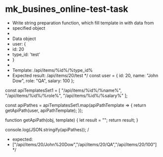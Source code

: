 # mk_busines_online-test-task
* Write string preparation function, which fill template in with data from
* specified object
*
* Data object
* user: {
* id: 20
* type_id: 'test'
* }
*
* Template: /api/items/%id%/%type_id%
* Expected result: /api/items/20/test
*/
const user = {
id: 20,
name: "John Dow",
role: "QA",
salary: 100
};

const apiTemplatesSet1 = [
"/api/items/%id%/%name%",
"/api/items/%id%/%role%",
"/api/items/%id%/%salary%"
];

const apiPathes = apiTemplatesSet1.map(apiPathTemplate => {
return getApiPath(user, apiPathTemplate);
});

function getApiPath(obj, template) {
let result = "";
return result;
}

console.log(JSON.stringify(apiPathes));
/
* expected:
* ["/api/items/20/John%20Dow","/api/items/20/QA","/api/items/20/100"]
*/

